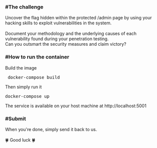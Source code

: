 

<h3>#The challenge</h3>
Uncover the flag hidden within the protected /admin page by using your hacking skills to exploit vulnerabilities in the system. 
<br>

<br>
Document your methodology and the underlying causes of each vulnerability found during your penetration testing. 
<br>
Can you outsmart the security measures and claim victory?

<h3>#How to run the container</h3>

Build the image
<pre> docker-compose build</pre> 

Then simply run it

<pre>docker-compose up</pre> 

The service is available on your host machine at http://localhost:5001


<h3>#Submit</h3>
When you're done, simply send it back to us.
<br>
<br>
🍀 Good luck 🍀
